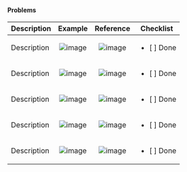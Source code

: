 #### Problems
| Description  | Example    | Reference   | Checklist                  |
|--------------|:----------:|:-----------:|----------------------------|
| Description  | ![image]() | ![image]()  | <ul><li>[ ] Done</li></ul> |
| Description  | ![image]() | ![image]()  | <ul><li>[ ] Done</li></ul> |
| Description  | ![image]() | ![image]()  | <ul><li>[ ] Done</li></ul> |
| Description  | ![image]() | ![image]()  | <ul><li>[ ] Done</li></ul> |
| Description  | ![image]() | ![image]()  | <ul><li>[ ] Done</li></ul> |








